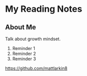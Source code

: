 # My Reading Notes

## About Me


Talk about growth mindset.

1. Reminder 1
2. Reminder 2
3. Reminder 3

<https://github.com/mattlarkin8>
